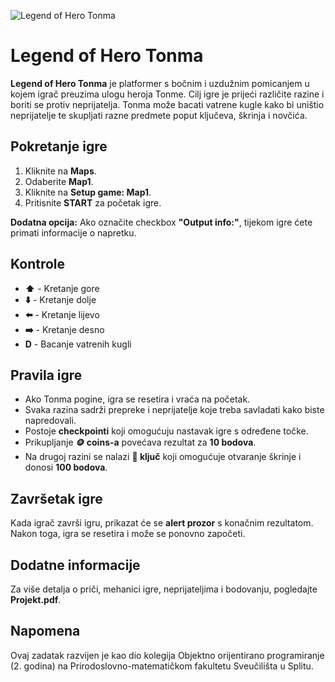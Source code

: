 ![Legend of Hero Tonma](https://cdn2.steamgriddb.com/logo_thumb/75b54ca00c27574d0ef49303b3292db5.png)

# Legend of Hero Tonma
**Legend of Hero Tonma** je platformer s bočnim i uzdužnim pomicanjem u kojem igrač preuzima ulogu heroja Tonme. Cilj igre je prijeći različite razine i boriti se protiv neprijatelja. Tonma može bacati vatrene kugle kako bi uništio neprijatelje te skupljati razne predmete poput ključeva, škrinja i novčića.

## Pokretanje igre
1. Kliknite na **Maps**.
2. Odaberite **Map1**.
3. Kliknite na **Setup game: Map1**.
4. Pritisnite **START** za početak igre.

**Dodatna opcija:** Ako označite checkbox **"Output info:"**, tijekom igre ćete primati informacije o napretku.

## Kontrole
- **⬆️** - Kretanje gore
- **⬇️** - Kretanje dolje
- **⬅️** - Kretanje lijevo
- **➡️** - Kretanje desno
- **D** - Bacanje vatrenih kugli

## Pravila igre
- Ako Tonma pogine, igra se resetira i vraća na početak.
- Svaka razina sadrži prepreke i neprijatelje koje treba savladati kako biste napredovali.
- Postoje **checkpointi** koji omogućuju nastavak igre s određene točke.
- Prikupljanje **🪙 coins-a** povećava rezultat za **10 bodova**.
- Na drugoj razini se nalazi **🔑 ključ** koji omogućuje otvaranje škrinje i donosi **100 bodova**.

## Završetak igre
Kada igrač završi igru, prikazat će se **alert prozor** s konačnim rezultatom. Nakon toga, igra se resetira i može se ponovno započeti.

## Dodatne informacije
Za više detalja o priči, mehanici igre, neprijateljima i bodovanju, pogledajte **Projekt.pdf**.

## Napomena
Ovaj zadatak razvijen je kao dio kolegija Objektno orijentirano programiranje (2. godina) na Prirodoslovno-matematičkom fakultetu Sveučilišta u Splitu.
